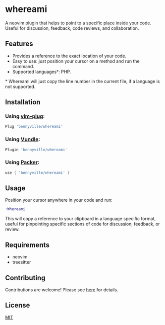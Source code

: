 # whereami

A neovim plugin that helps to point to a specific place inside your code. Useful for discussion, feedback, code reviews, and collaboration.

## Features

- Provides a reference to the exact location of your code.
- Easy to use: just position your cursor on a method and run the command.
- Supported languages*: PHP.

\* Whereami will just copy the line number in the current file, if a language is not supported.

## Installation

### Using [vim-plug](https://github.com/junegunn/vim-plug):

```lua
Plug 'bennyville/whereami'
```

### Using [Vundle](https://github.com/VundleVim/Vundle.vim):

```lua
Plugin 'bennyville/whereami'
```

### Using [Packer](https://github.com/wbthomason/packer.nvim):

```lua
use { 'bennyville/whereami' }
```

## Usage

Position your cursor anywhere in your code and run:

```lua
:Whereami
```

This will copy a reference to your clipboard in a language specific format, useful for pinpointing specific sections of code for discussion, feedback, or review.

## Requirements

- neovim
- treesitter

## Contributing

Contributions are welcome! Please see [here](CONTRIBUTING.md) for details.

## License

[MIT](LICENSE)

